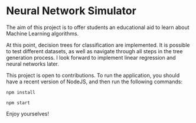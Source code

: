 # Neural Network Simulator

The aim of this project is to offer students an educational aid to learn about Machine Learning algorithms.

At this point, decision trees for classification are implemented. It is possible to test different datasets, as well as navigate through all steps in the tree generation process. I look forward to implement linear regression and neural networks later.

This project is open to contributions. To run the application, you should have a recent version of NodeJS, and then run the following commands:

```npm install```

```npm start```

Enjoy yourselves!